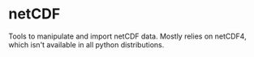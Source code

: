 netCDF
======

Tools to manipulate and import netCDF data. Mostly relies on netCDF4, which isn't available in all python distributions.
